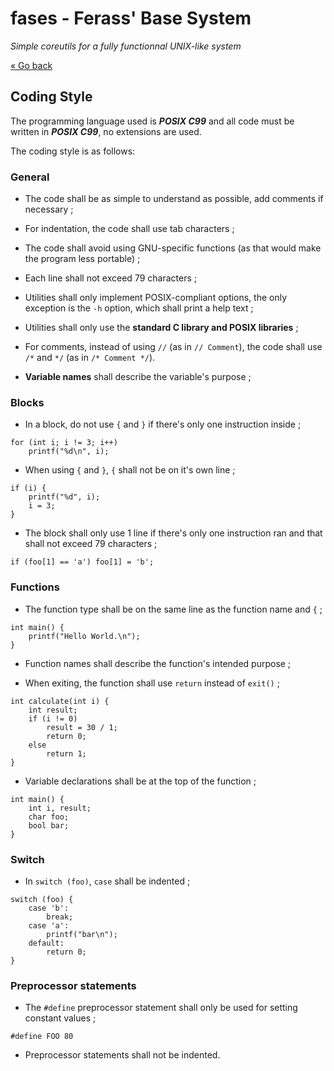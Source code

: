 # fases - Ferass' Base System

*Simple coreutils for a fully functionnal UNIX-like system*

[« Go back](README.md)

## Coding Style

The programming language used is ***POSIX C99*** and all code must be written 
in ***POSIX C99***, no extensions are used.

The coding style is as follows:

### General

- The code shall be as simple to understand as possible, add comments if 
necessary ;

- For indentation, the code shall use tab characters ;

- The code shall avoid using GNU-specific functions (as that would make 
the program less portable) ;

- Each line shall not exceed 79 characters ;

- Utilities shall only implement POSIX-compliant options, the only 
exception is the `-h` option, which shall print a help text ;

- Utilities shall only use the **standard C library and POSIX libraries** ;

- For comments, instead of using `//` (as in `// Comment`), the code shall 
use `/*` and `*/` (as in `/* Comment */`).

- **Variable names** shall describe the variable's purpose ;

### Blocks

- In a block, do not use `{` and `}` if there's only one instruction inside ;

```
for (int i; i != 3; i++)
	printf("%d\n", i);
```

- When using `{` and `}`, `{` shall not be on it's own line ;

```
if (i) {
	printf("%d", i);
	i = 3;
}
```

- The block shall only use 1 line if there's only one instruction ran and 
that shall not exceed 79 characters ;

```
if (foo[1] == 'a') foo[1] = 'b';
```

### Functions

- The function type shall be on the same line as the function name and `{` ;

```
int main() {
	printf("Hello World.\n");
}
```

- Function names shall describe the function's intended purpose ;

- When exiting, the function shall use `return` instead of `exit()` ;
	
```
int calculate(int i) {
	int result;
	if (i != 0)
		result = 30 / 1;
		return 0;
	else
		return 1;
}
```

- Variable declarations shall be at the top of the function ;

```
int main() {
	int i, result;
	char foo;
	bool bar;
}
```

### Switch

- In `switch (foo)`, `case` shall be indented ;

```
switch (foo) {
	case 'b':
		break;
	case 'a':
		printf("bar\n");
	default:
		return 0;
}
```

### Preprocessor statements

- The `#define` preprocessor statement shall only be used for setting 
constant values ;

```
#define FOO 80
```

- Preprocessor statements shall not be indented.
